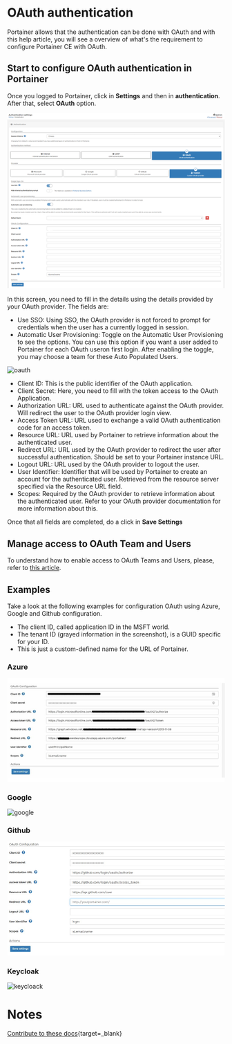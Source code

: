 # OAuth authentication

Portainer allows that the authentication can be done with OAuth and with this help article, you will see a overview of what's the requirement to configure Portainer CE with OAuth. 

## Start to configure OAuth authentication in Portainer

Once you logged to Portainer, click in <b>Settings</b> and then in <b>authentication</b>. After that, select <b>OAuth</b> option.

![oauth](assets/oauth_1.png)

In this screen, you need to fill in the details using the details provided by your OAuth provider. The fields are:

* Use SSO: Using SSO, the OAuth provider is not forced to prompt for credentials when the user has a currently logged in session.
* Automatic User Provisioning: Toggle on the Automatic User Provisioning to see the options. You can use this option if you want a user added to Portainer for each OAuth useron first login. After enabling the toggle, you may choose a team for these Auto Populated Users. 

![oauth](assets/oauth_2.png)

* Client ID: This is the public identifier of the OAuth application.
* Client Secret: Here, you need to fill with the token access to the OAuth Application.
* Authorization URL: URL used to authenticate against the OAuth provider. Will redirect the user to the OAuth provider login view.
* Access Token URL: URL used to exchange a valid OAuth authentication code for an access token.
* Resource URL: URL used by Portainer to retrieve information about the authenticated user.
* Redirect URL: URL used by the OAuth provider to redirect the user after successful authentication. Should be set to your Portainer instance URL.
* Logout URL: URL used by the OAuth provider to logout the user. 
* User Identifier: Identifier that will be used by Portainer to create an account for the authenticated user. Retrieved from the resource server specified via the Resource URL field.
* Scopes: Required by the OAuth provider to retrieve information about the authenticated user. Refer to your OAuth provider documentation for more information about this.

Once that all fields are completed, do a click in <b>Save Settings</b>

## Manage access to OAuth Team and Users

To understand how to enable access to OAuth Teams and Users, please, refer to [this article](/v2.0/endpoints/access).

## Examples

Take a look at the following examples for configuration OAuth using Azure, Google and Github configuration.

* The client ID, called application ID in the MSFT world.
* The tenant ID (grayed information in the screenshot), is a GUID specific for your ID.
* This is just a custom-defined name for the URL of Portainer.

### Azure

![azure](assets/azure.jpg)

### Google

![google](assets/google.png)

### Github

![github](assets/github.jpg)

### Keycloak

![keycloack](assets/keycloak.png)

# Notes

[Contribute to these docs](https://github.com/portainer/portainer-docs/blob/master/contributing.md){target=_blank}